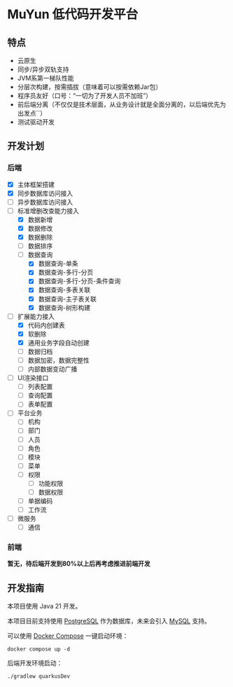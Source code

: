 # MuYun 低代码开发平台

## 特点

* 云原生
* 同步/异步双轨支持
* JVM系第一梯队性能
* 分层次构建，按需插拔（意味着可以按需依赖Jar包）
* 程序员友好（口号：“一切为了开发人员不加班”）
* 前后端分离（不仅仅是技术层面，从业务设计就是全面分离的，以后端优先为出发点``）
* 测试驱动开发

## 开发计划

### 后端

* [x] 主体框架搭建
* [x] 同步数据库访问接入
* [ ] 异步数据库访问接入
* [ ] 标准增删改查能力接入
  - [x] 数据新增
  - [x] 数据修改
  - [x] 数据删除
  - [ ] 数据排序
  - [ ] 数据查询
    - [x] 数据查询-单条
    - [x] 数据查询-多行-分页
    - [x] 数据查询-多行-分页-条件查询
    - [x] 数据查询-多表关联
    - [x] 数据查询-主子表关联
    - [x] 数据查询-树形构建
* [ ] 扩展能力接入
    - [x] 代码内创建表
    - [x] 软删除
    - [x] 通用业务字段自动创建
    - [ ] 数据归档
    - [ ] 数据加密，数据完整性
    - [ ] 内部数据变动广播
* [ ] UI渲染接口
    - [ ] 列表配置
    - [ ] 查询配置
    - [ ] 表单配置
* [ ] 平台业务
    - [ ] 机构
    - [ ] 部门
    - [ ] 人员
    - [ ] 角色
    - [ ] 模块
    - [ ] 菜单
    - [ ] 权限
      - [ ] 功能权限
      - [ ] 数据权限
    - [ ] 单据编码
    - [ ] 工作流
* [ ] 微服务
    - [ ] 通信

### 前端

**暂无，待后端开发到80%以上后再考虑推进前端开发**

## 开发指南

本项目使用 Java 21 开发。

本项目目前支持使用 [PostgreSQL](https://www.postgresql.org/) 作为数据库，未来会引入 [MySQL](https://www.mysql.com/) 支持。

可以使用 [Docker Compose](https://docs.docker.com/compose/) 一键启动环境：

```shell
docker compose up -d
```

后端开发环境启动：

```shell
./gradlew quarkusDev 
```
